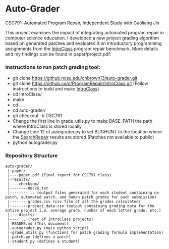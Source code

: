# Auto-Grader

CSC791: Automated Program Repair, Independent Study with Guoliang Jin

This project examines the impact of integrating automated program repair in computer science education. I developed a new project grading algorithm based on generated patches and evaluated it on introductory programming assignments from the [IntroClass](https://github.com/ProgramRepair/IntroClass) program repair benchmark. More details and my findings can be found in paper/project.pdf.

### Instructions to run patch grading tool:

* git clone https://github.ncsu.edu/chbrown13/auto-grader.git
* git clone https://github.com/ProgramRepair/IntroClass.git (Follow instructions to build and make [IntroClass](https://github.com/ProgramRepair/IntroClass))
* cd IntroClass/
* make
* cd ..
* cd auto-grader/
* git checkout -b CSC791
* Change the first line in grade_utils.py to make BASE_PATH the path where IntroClass is stored locally
* Change Line 12 of autograder.py to set BUGHUNT to the location where the [SearchRepair](https://github.com/ProgramRepair/SearchRepair) results are stored (Patches not available to public)
* python autograder.py


### Repository Structure

```
auto-grader/
 |-paper/
 |----paper.pdf (Final report for CSC791 class)
 |-results/
 |----checksum/
 |--------08c7e.txt
 |--------... (output files generated for each student containing no patch, automated patch, and human patch grades for each submission)
 |--------grades.csv (csv file of all the grades calculated)
 |--------project_data.csv (output containing grading data for the entire project i.e. average grade, number of each letter grade, etc.)
 |----digits/
 |----... (rest of IntroClass projects)
 |-README.md (This document)
 |-autograder.py (main python script)
 |-grade_utils.py (functions for patch grading formula implementation)
 |-patch.py (defines a patch)
 |-student.py (defines a student)
```
